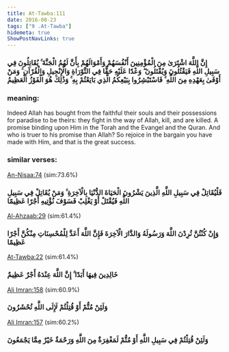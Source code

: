 ```yaml
---
title: At-Tawba:111
date: 2016-08-23
tags: ["9 .At-Tawba"]
hidemeta: true 
ShowPostNavLinks: true 
---
```

### إِنَّ اللَّهَ اشْتَرَىٰ مِنَ الْمُؤْمِنِينَ أَنْفُسَهُمْ وَأَمْوَالَهُمْ بِأَنَّ لَهُمُ الْجَنَّةَ ۚ يُقَاتِلُونَ فِي سَبِيلِ اللَّهِ فَيَقْتُلُونَ وَيُقْتَلُونَ ۖ وَعْدًا عَلَيْهِ حَقًّا فِي التَّوْرَاةِ وَالْإِنْجِيلِ وَالْقُرْآنِ ۚ وَمَنْ أَوْفَىٰ بِعَهْدِهِ مِنَ اللَّهِ ۚ فَاسْتَبْشِرُوا بِبَيْعِكُمُ الَّذِي بَايَعْتُمْ بِهِ ۚ وَذَٰلِكَ هُوَ الْفَوْزُ الْعَظِيمُ
### meaning: 
Indeed Allah has bought from the faithful their souls and their possessions for paradise to be theirs: they fight in the way of Allah, kill, and are killed. A promise binding upon Him in the Torah and the Evangel and the Quran. And who is truer to his promise than Allah? So rejoice in the bargain you have made with Him, and that is the great success.
### similar verses: 

[An-Nisaa:74](/4/74) (sim:73.6%)

### فَلْيُقَاتِلْ فِي سَبِيلِ اللَّهِ الَّذِينَ يَشْرُونَ الْحَيَاةَ الدُّنْيَا بِالْآخِرَةِ ۚ وَمَنْ يُقَاتِلْ فِي سَبِيلِ اللَّهِ فَيُقْتَلْ أَوْ يَغْلِبْ فَسَوْفَ نُؤْتِيهِ أَجْرًا عَظِيمًا

[Al-Ahzaab:29](/33/29) (sim:61.4%)

### وَإِنْ كُنْتُنَّ تُرِدْنَ اللَّهَ وَرَسُولَهُ وَالدَّارَ الْآخِرَةَ فَإِنَّ اللَّهَ أَعَدَّ لِلْمُحْسِنَاتِ مِنْكُنَّ أَجْرًا عَظِيمًا

[At-Tawba:22](/9/22) (sim:61.4%)

### خَالِدِينَ فِيهَا أَبَدًا ۚ إِنَّ اللَّهَ عِنْدَهُ أَجْرٌ عَظِيمٌ

[Ali Imran:158](/3/158) (sim:60.9%)

### وَلَئِنْ مُتُّمْ أَوْ قُتِلْتُمْ لَإِلَى اللَّهِ تُحْشَرُونَ

[Ali Imran:157](/3/157) (sim:60.2%)

### وَلَئِنْ قُتِلْتُمْ فِي سَبِيلِ اللَّهِ أَوْ مُتُّمْ لَمَغْفِرَةٌ مِنَ اللَّهِ وَرَحْمَةٌ خَيْرٌ مِمَّا يَجْمَعُونَ
